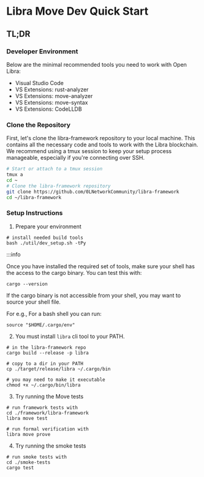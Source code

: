 # Libra Move Dev Quick Start

## TL;DR

### Developer Environment

Below are the minimal recommended tools you need to work with Open Libra: 

- Visual Studio Code
- VS Extensions: rust-analyzer
- VS Extensions: move-analyzer
- VS Extensions: move-syntax
- VS Extensions: CodeLLDB

### Clone the Repository

First, let's clone the libra-framework repository to your local machine. This contains all the necessary code and tools to work with the Libra blockchain. We recommend using a tmux session to keep your setup process manageable, especially if you're connecting over SSH.

```bash
# Start or attach to a tmux session
tmux a
cd ~
# Clone the libra-framework repository
git clone https://github.com/0LNetworkCommunity/libra-framework
cd ~/libra-framework
```

### Setup Instructions

1. Prepare your environment

```
# install needed build tools 
bash ./util/dev_setup.sh -tPy
```

:::info

Once you have installed the required set of tools, make sure your shell has the access to the cargo binary. 
You can test this with:

``
cargo --version
``

If the cargo binary is not accessible from your shell, you may want to source your shell file. 

For e.g., For a bash shell you can run:

``
source "$HOME/.cargo/env"
``

2. You must install `libra` cli tool to your PATH.

```
# in the libra-framework repo
cargo build --release -p libra

# copy to a dir in your PATH
cp ./target/release/libra ~/.cargo/bin

# you may need to make it executable
chmod +x ~/.cargo/bin/libra
```

3. Try running the Move tests

```
# run framework tests with
cd ./framework/libra-framework
libra move test

# run formal verification with
libra move prove
```

4. Try running the smoke tests

```
# run smoke tests with
cd ./smoke-tests
cargo test
```
